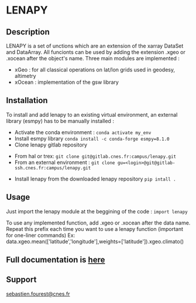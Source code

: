 # LENAPY

## Description
LENAPY is a set of unctions which are an extension of the xarray DataSet and DataArray. All funcionts can be used by adding the extension .xgeo or .xocean after the object's name. Three main modules are implemented :
 * xGeo : for all classical operations on lat/lon grids used in geodesy, altimetry
 * xOcean : implementation of the gsw library


## Installation
To install and add lenapy to an existing virtual environment, an external library (esmpy) has to be manually installed :
 * Activate the conda environment :
 ``conda activate my_env``
 * Install esmpy library
 ``conda install -c conda-forge esmpy=8.1.0``
 * Clone lenapy gitlab repository
  - From hal or trex:
 ``git clone git@gitlab.cnes.fr:campus/lenapy.git``
  - From an external environment :
 ``git clone gu=<login>@git@gitlab-ssh.cnes.fr:campus/lenapy.git``
 * Install lenapy from the downloaded lenapy repository
 ``pip intall .``
 
## Usage
Just import the lenapy module at the beggining of the code :
``
import lenapy
``

To use any implemented function, add .xgeo or .xocean after the data name. Repeat this prefix each time you want to use a lenapy function (important for one-liner commands)
Ex:
data.xgeo.mean(['latitude','longitude'],weights=['latitude']).xgeo.climato()

## Full documentation is [here](doc/index.md)


## Support
sebastien.fourest@cnes.fr

